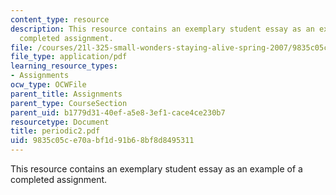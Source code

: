 ```yaml
---
content_type: resource
description: This resource contains an exemplary student essay as an example of a
  completed assignment.
file: /courses/21l-325-small-wonders-staying-alive-spring-2007/9835c05ce70abf1d91b68bf8d8495311_periodic2.pdf
file_type: application/pdf
learning_resource_types:
- Assignments
ocw_type: OCWFile
parent_title: Assignments
parent_type: CourseSection
parent_uid: b1779d31-40ef-a5e8-3ef1-cace4ce230b7
resourcetype: Document
title: periodic2.pdf
uid: 9835c05c-e70a-bf1d-91b6-8bf8d8495311
---
```

This resource contains an exemplary student essay as an example of a completed assignment.

